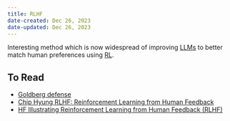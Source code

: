 ```yaml
---
title: RLHF
date-created: Dec 26, 2023
date-updated: Dec 26, 2023
---
```


Interesting method which is now widespread of improving [LLMs](ai) to better match human preferences using [RL](rl).

## To Read

- [Goldberg defense](https://gist.github.com/yoavg/6bff0fecd65950898eba1bb321cfbd81)
- [Chip Hyung RLHF: Reinforcement Learning from Human Feedback](https://huyenchip.com/2023/05/02/rlhf.html#phase_2_sft)
- [HF Illustrating Reinforcement Learning from Human Feedback (RLHF)](https://huggingface.co/blog/rlhf)